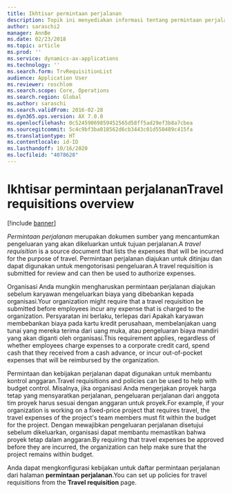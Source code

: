 ```yaml
---
title: Ikhtisar permintaan perjalanan
description: Topik ini menyediakan informasi tentang permintaan perjalanan. Permintaan perjalanan mendokumentasikan biaya yang akan dikeluarkan untuk tujuan perjalanan.
author: saraschi2
manager: AnnBe
ms.date: 02/23/2018
ms.topic: article
ms.prod: ''
ms.service: dynamics-ax-applications
ms.technology: ''
ms.search.form: TrvRequisitionList
audience: Application User
ms.reviewer: roschlom
ms.search.scope: Core, Operations
ms.search.region: Global
ms.author: saraschi
ms.search.validFrom: 2016-02-28
ms.dyn365.ops.version: AX 7.0.0
ms.openlocfilehash: 0c52459069859452565d58ff5ad29ef3b8a7cbea
ms.sourcegitcommit: 5c4c9bf3ba018562d6cb3443c01d550489c415fa
ms.translationtype: HT
ms.contentlocale: id-ID
ms.lasthandoff: 10/16/2020
ms.locfileid: "4078628"
---
```

# <a name="travel-requisitions-overview"></a><span data-ttu-id="deb80-104">Ikhtisar permintaan perjalanan</span><span class="sxs-lookup"><span data-stu-id="deb80-104">Travel requisitions overview</span></span>

[!include [banner](../includes/banner.md)]

<span data-ttu-id="deb80-105">*Permintaan perjalanan* merupakan dokumen sumber yang mencantumkan pengeluaran yang akan dikeluarkan untuk tujuan perjalanan.</span><span class="sxs-lookup"><span data-stu-id="deb80-105">A *travel requisition* is a source document that lists the expenses that will be incurred for the purpose of travel.</span></span> <span data-ttu-id="deb80-106">Permintaan perjalanan diajukan untuk ditinjau dan dapat digunakan untuk mengotorisasi pengeluaran.</span><span class="sxs-lookup"><span data-stu-id="deb80-106">A travel requisition is submitted for review and can then be used to authorize expenses.</span></span>

<span data-ttu-id="deb80-107">Organisasi Anda mungkin mengharuskan permintaan perjalanan diajukan sebelum karyawan mengeluarkan biaya yang dibebankan kepada organisasi.</span><span class="sxs-lookup"><span data-stu-id="deb80-107">Your organization might require that a travel requisition be submitted before employees incur any expense that is charged to the organization.</span></span> <span data-ttu-id="deb80-108">Persyaratan ini berlaku, terlepas dari Apakah karyawan membebankan biaya pada kartu kredit perusahaan, membelanjakan uang tunai yang mereka terima dari uang muka, atau pengeluaran biaya mandiri yang akan diganti oleh organisasi.</span><span class="sxs-lookup"><span data-stu-id="deb80-108">This requirement applies, regardless of whether employees charge expenses to a corporate credit card, spend cash that they received from a cash advance, or incur out-of-pocket expenses that will be reimbursed by the organization.</span></span>

<span data-ttu-id="deb80-109">Permintaan dan kebijakan perjalanan dapat digunakan untuk membantu kontrol anggaran.</span><span class="sxs-lookup"><span data-stu-id="deb80-109">Travel requisitions and policies can be used to help with budget control.</span></span> <span data-ttu-id="deb80-110">Misalnya, jika organisasi Anda mengerjakan proyek harga tetap yang mensyaratkan perjalanan, pengeluaran perjalanan dari anggota tim proyek harus sesuai dengan anggaran untuk proyek.</span><span class="sxs-lookup"><span data-stu-id="deb80-110">For example, if your organization is working on a fixed-price project that requires travel, the travel expenses of the project's team members must fit within the budget for the project.</span></span> <span data-ttu-id="deb80-111">Dengan mewajibkan pengeluaran perjalanan disetujui sebelum dikeluarkan, organisasi dapat membantu memastikan bahwa proyek tetap dalam anggaran.</span><span class="sxs-lookup"><span data-stu-id="deb80-111">By requiring that travel expenses be approved before they are incurred, the organization can help make sure that the project remains within budget.</span></span>

<span data-ttu-id="deb80-112">Anda dapat mengkonfigurasi kebijakan untuk daftar permintaan perjalanan dari halaman **permintaan perjalanan**.</span><span class="sxs-lookup"><span data-stu-id="deb80-112">You can set up policies for travel requisitions from the **Travel requisition** page.</span></span>
